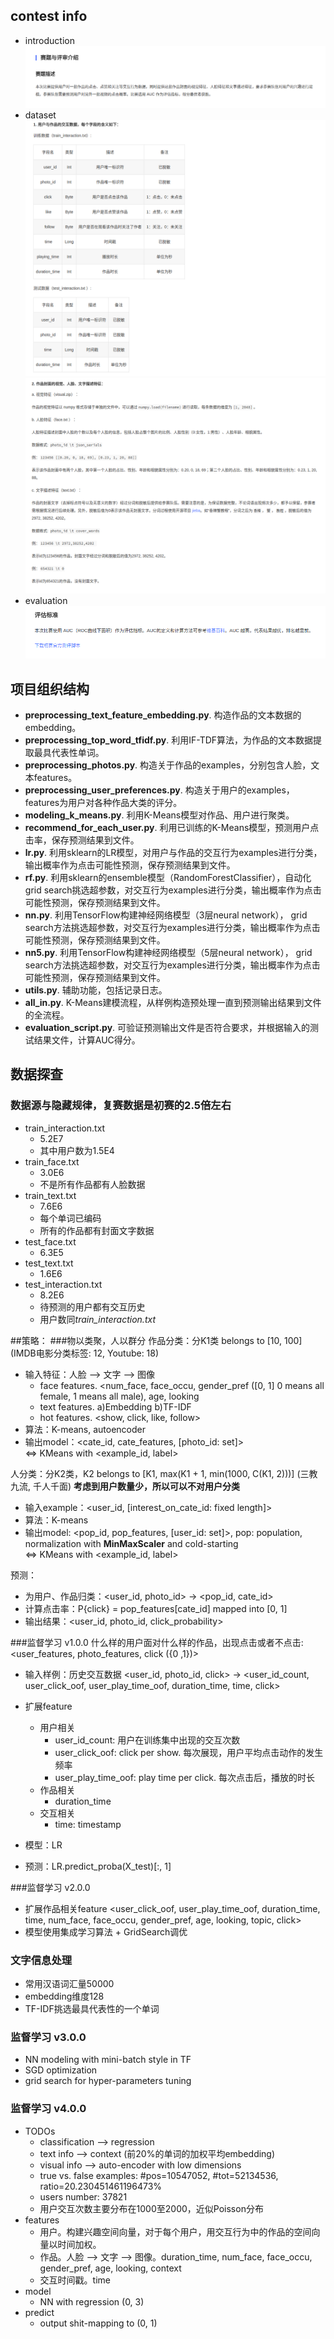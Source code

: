 ## contest info
- introduction
![introduction](intro.png)
- dataset
![data1](data1.png)
![data2](data2.png)
- evaluation
![evaluation](eval.png)


## 项目组织结构
- **preprocessing_text_feature_embedding.py**. 构造作品的文本数据的embedding。
- **preprocessing_top_word_tfidf.py**. 利用IF-TDF算法，为作品的文本数据提取最具代表性单词。
- **preprocessing_photos.py**. 构造关于作品的examples，分别包含人脸，文本features。
- **preprocessing_user_preferences.py**. 构造关于用户的examples，features为用户对各种作品大类的评分。
- **modeling_k_means.py**. 利用K-Means模型对作品、用户进行聚类。
- **recommend_for_each_user.py**. 利用已训练的K-Means模型，预测用户点击率，保存预测结果到文件。
- **lr.py**. 利用sklearn的LR模型，对用户与作品的交互行为examples进行分类，输出概率作为点击可能性预测，保存预测结果到文件。
- **rf.py**. 利用sklearn的ensemble模型（RandomForestClassifier），自动化grid search挑选超参数，对交互行为examples进行分类，输出概率作为点击可能性预测，保存预测结果到文件。
- **nn.py**. 利用TensorFlow构建神经网络模型（3层neural network）， grid search方法挑选超参数，对交互行为examples进行分类，输出概率作为点击可能性预测，保存预测结果到文件。
- **nn5.py**. 利用TensorFlow构建神经网络模型（5层neural network）， grid search方法挑选超参数，对交互行为examples进行分类，输出概率作为点击可能性预测，保存预测结果到文件。
- **utils.py**. 辅助功能，包括记录日志。
- **all_in.py**. K-Means建模流程，从样例构造预处理一直到预测输出结果到文件的全流程。
- **evaluation_script.py**. 可验证预测输出文件是否符合要求，并根据输入的测试结果文件，计算AUC得分。


## 数据探查

### 数据源与隐藏规律，复赛数据是初赛的2.5倍左右
- train_interaction.txt
    - 5.2E7
    - 其中用户数为1.5E4
- train_face.txt
    - 3.0E6
    - 不是所有作品都有人脸数据
- train_text.txt
    - 7.6E6
    - 每个单词已编码
    - 所有的作品都有封面文字数据
- test_face.txt
    - 6.3E5
- test_text.txt
    - 1.6E6
- test_interaction.txt
    - 8.2E6
    - 待预测的用户都有交互历史
    - 用户数同*train_interaction.txt*



##策略：
###物以类聚，人以群分
作品分类：分K1类 belongs to [10, 100] (IMDB电影分类标签: 12, Youtube: 18)
- 输入特征：人脸 --> 文字 --> 图像
    - face features. <num_face, face_occu, gender_pref ([0, 1] 0 means all female, 1 means all male), age, looking
    - text features. a)Embedding b)TF-IDF
    - hot features. <show, click, like, follow>    
- 算法：K-means, autoencoder
- 输出model：<cate_id, cate_features, [photo_id: set]>  
<=> KMeans with <example_id, label> 

人分类：分K2类，K2  belongs to [K1, max(K1 + 1, min(1000, C(K1, 2)))] (三教九流, 千人千面) **考虑到用户数量少，所以可以不对用户分类**
- 输入example：<user_id, [interest_on_cate_id: fixed length]>
- 算法：K-means
- 输出model: <pop_id, pop_features, [user_id: set]>, pop: population, normalization with **MinMaxScaler** and cold-starting  
<=> KMeans with <example_id, label> 

预测：
- 为用户、作品归类：<user_id, photo_id> -> <pop_id, cate_id>
- 计算点击率：P{click} = pop_features[cate_id] mapped into [0, 1]
- 输出结果：<user_id, photo_id, click_probability>

###监督学习 v1.0.0
什么样的用户面对什么样的作品，出现点击或者不点击: <user_features, photo_features, click ({0 ,1})>
- 输入样例：历史交互数据
<user_id, photo_id, click> -> <user_id_count, user_click_oof, user_play_time_oof, duration_time, time, click>
- 扩展feature
    - 用户相关
        - user_id_count: 用户在训练集中出现的交互次数
        - user_click_oof: click per show. 每次展现，用户平均点击动作的发生频率
        - user_play_time_oof: play time per click. 每次点击后，播放的时长
    - 作品相关
        - duration_time
    - 交互相关
        - time: timestamp
    

- 模型：LR
- 预测：LR.predict_proba(X_test)[:, 1]

###监督学习 v2.0.0
- 扩展作品相关feature
    <user_click_oof, user_play_time_oof, duration_time, time, num_face, face_occu, gender_pref, age, looking, topic, click>
- 模型使用集成学习算法 + GridSearch调优


### 文字信息处理
- 常用汉语词汇量50000
- embedding维度128
- TF-IDF挑选最具代表性的一个单词

### 监督学习 v3.0.0
- NN modeling with mini-batch style in TF
- SGD optimization
- grid search for hyper-parameters tuning

### 监督学习 v4.0.0
- TODOs
    - classification --> regression 
    - text info --> context (前20%的单词的加权平均embedding)
    - visual info --> auto-encoder with low dimensions
    - true vs. false examples: #pos=10547052, #tot=52134536, ratio=20.230451461196473%
    - users number: 37821
    - 用户交互次数主要分布在1000至2000，近似Poisson分布
- features
    - 用户。构建兴趣空间向量，对于每个用户，用交互行为中的作品的空间向量以时间加权。
    - 作品。人脸 --> 文字 --> 图像。duration_time, num_face, face_occu, gender_pref, age, looking, context
    - 交互时间戳。time
- model
    - NN with regression (0, 3)
- predict
    - output shit-mapping to (0, 1)

